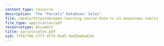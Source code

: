 ```yaml
---
content_type: resource
description: 'The "Parcels" Database: Sales'
file: /media/https%3A/open-learning-course-data-rc.s3.amazonaws.com/11-521-spatial-database-management-and-advanced-geographic-information-systems-spring-2003/73f6770b177fdffd9ad59ad2ba6a02dc_parcelssales.pdf
file_type: application/pdf
resourcetype: Document
title: parcelssales.pdf
uid: 73f6770b-177f-dffd-9ad5-9ad2ba6a02dc
---
```

